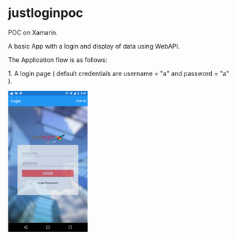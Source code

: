 # justloginpoc

POC on Xamarin.

A basic App with a login and display of data using WebAPI.

The Application flow is as follows:

<p>1. A login page ( default credentials are username = "a" and password = "a" ).</p>
<a href="url"><img src="https://github.com/vimraa/justloginpoc/blob/master/screenshots/Login.png" align="left" height="320" width="180" ></a>





